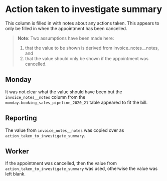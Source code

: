 # Action taken to investigate summary 

This column is filled in with notes about any actions
taken. This appears to only be filled in when the 
appointment has been cancelled. 

> **Note**: Two assumptions have been made here:
> 1) that the value to be shown is derived from 
> invoice_notes__notes, and
> 2) that the value should only be shown if the 
> appointment was cancelled.

## Monday

It was not clear what the value should have been 
but the `invoice_notes__notes` column from the 
`monday.booking_sales_pipeline_2020_21` table
appeared to fit the bill. 

## Reporting

The value from `invoice_notes__notes` was 
copied over as `action_taken_to_investigate_summary`. 

## Worker

If the appointment was cancelled, then the value
from `action_taken_to_investigate_summary` was used, 
otherwise the value was left blank.